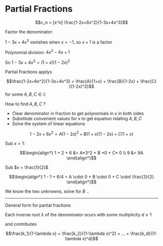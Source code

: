 # Partial Fractions

$$c_n = [x^n] \frac{1-2x+6x^2}{1-3x+4x^3}$$

Factor the denominator:

$1-3x+4x^3$ vanishes when $x = -1$, so $x+1$ is a factor

Polynomial division: $4x^2 - 4x + 1$

So $1-3x + 4x^3 = (1+x)(1-2x)^2$ 

Partial Fractions applys

$$\frac{1-2x+6x^2}{1-3x+4x^3} = \frac{A}{1+x} + \frac{B}{1-2x} + \frac{C}{(1-2x)^2}$$
for some $A, B, C \in \mathbb{C}$

How to find $A,B,C$ ?

- Clear denominator in fraction to get polynomials in $x$ in both sides
- Substitute convenient values for $x$ to get equation relating $A,B,C$
- Solve the system of linear equations

$$1-2x+6x^2 = A(1-2x)^2 + B(1+x)(1-2x) + C(1+x)$$

Sub $x=1$:

$$\begin{align*}
1 + 2 + 6 &= A*3^2 + B *0 + C* 0 \\
9 &= 9A
\end{align*}$$

Sub $x = \frac{1}{2}$

$$\begin{align*}
1 - 1 + 6/4 = A \cdot 0 + B \cdot 0 + C \cdot \frac{3}{2}
\end{align*}$$

We know the two unknowns, solve for $B$
..

--- 
General form for partial fractions

Each inverse root $\lambda$ of the denominator ocurs with some multiplicity $d \ge 1$

and contributes

$$\frac{k_1}{1-\lambda x} + \frac{k_2}{(1-\lambda x)^2} + ... + \frac{k_d}{(1-\lambda x)^d}$$

